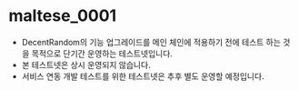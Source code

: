 # maltese_0001

- DecentRandom의 기능 업그레이드를 메인 체인에 적용하기 전에 테스트 하는 것을 목적으로 단기간 운영하는 테스트넷입니다.
- 본 테스트넷은 상시 운영되지 않습니다.
- 서비스 연동 개발 테스트를 위한 테스트넷은 추후 별도 운영할 예정입니다.
